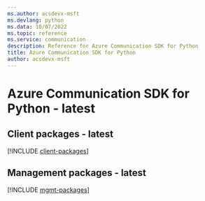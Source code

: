```yaml
---
ms.author: acsdevx-msft
ms.devlang: python
ms.data: 10/07/2022
ms.topic: reference
ms.service: communication
description: Reference for Azure Communication SDK for Python
title: Azure Communication SDK for Python
author: acsdevx-msft
---
```

# Azure Communication SDK for Python - latest

## Client packages - latest
[!INCLUDE [client-packages](communication-client-index.md)]
## Management packages - latest
[!INCLUDE [mgmt-packages](communication-mgmt-index.md)]